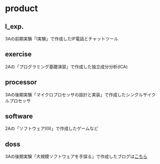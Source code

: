 # product
## I_exp.
3Aの前期実験「I実験」で作成したIP電話とチャットツール

## exercise
2Aの「プログラミング基礎演習」で作成した独立成分分析(ICA)

## processor
3Aの後期実験「マイクロプロセッサの設計と実装」で作成したシングルサイクルプロセッサ

## software
2Aの「ソフトウェアI(II)」で作成したゲームなど

## doss
3Aの後期実験「大規模ソフトウェアを手探る」で作成したブログは[こちら](https://doss2021-7.hatenadiary.com/)
